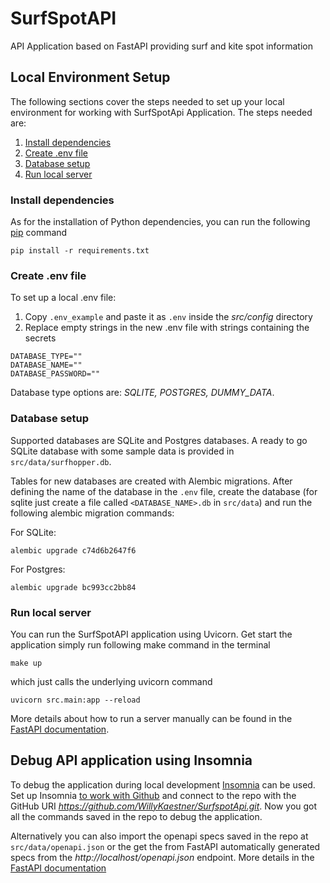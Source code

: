 # SurfSpotAPI
API Application based on FastAPI providing surf and kite spot information

## Local Environment Setup

The following sections cover the steps needed to set up your local environment for working with SurfSpotApi Application.
The steps needed are:
1) [Install dependencies](#install-dependencies)
2) [Create .env file](#create-env-file)
3) [Database setup](#database-setup)
4) [Run local server]()


### Install dependencies

As for the installation of Python dependencies, you can run the following [pip](https://pypi.org/project/pip/) command
```shell
pip install -r requirements.txt
```


### Create .env file

To set up a local .env file:

1) Copy `.env_example` and paste it as `.env` inside the *src/config* directory
2) Replace empty strings in the new .env file with strings containing the secrets

```
DATABASE_TYPE=""
DATABASE_NAME=""
DATABASE_PASSWORD=""
```

Database type options are: *SQLITE, POSTGRES, DUMMY_DATA*. 


### Database setup
Supported databases are SQLite and Postgres databases. A ready to go SQLite database with some sample data is provided 
in `src/data/surfhopper.db`. 

Tables for new databases are created with Alembic migrations. After defining the name of the database in the `.env` 
file, create the database (for sqlite just create a file called `<DATABASE_NAME>.db` in `src/data`) and run the following alembic migration commands:

For SQLite:
```
alembic upgrade c74d6b2647f6
```

For Postgres:
```
alembic upgrade bc993cc2bb84
```

### Run local server
You can run the SurfSpotAPI application using Uvicorn. Get start the application simply run following make command in the terminal
```shell
make up
```
which just calls the underlying uvicorn command
```shell
uvicorn src.main:app --reload
```


More details about how to run a server manually can be found in the [FastAPI documentation](https://fastapi.tiangolo.com/deployment/manually/?h=uvi).


## Debug API application using Insomnia
To debug the application during local development [Insomnia](https://insomnia.rest/) can be used. 
Set up Insomnia [to work with Github](https://docs.insomnia.rest/insomnia/git-sync#enable-git-sync) and connect to the 
repo with the GitHub URI *https://github.com/WillyKaestner/SurfspotApi.git*. Now you got all the commands saved in the repo to debug the application.

Alternatively you can also import the openapi specs saved in the repo at `src/data/openapi.json` or the get
the from FastAPI automatically generated specs from the *http://localhost/openapi.json* endpoint. More details in the [FastAPI documentation](https://fastapi.tiangolo.com/tutorial/first-steps/?h=opena#check-the-openapijson)